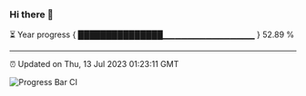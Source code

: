 ### Hi there 👋

⏳ Year progress { ███████████████▁▁▁▁▁▁▁▁▁▁▁▁▁▁▁ } 52.89 %

---

⏰ Updated on Thu, 13 Jul 2023 01:23:11 GMT

![Progress Bar CI](https://github.com/JuvenileQ/Progress-Bar-CI/workflows/main/badge.svg)
